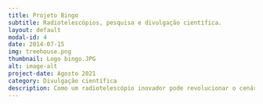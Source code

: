 ```yaml
---
title: Projeto Bingo
subtitle: Radiotelescópios, pesquisa e divulgação científica.
layout: default
modal-id: 4
date: 2014-07-15
img: treehouse.png
thumbnail: Logo bingo.JPG
alt: image-alt
project-date: Agosto 2021
category: Divulgação científica
description: Como um radiotelescópio inovador pode revolucionar o cenário científico e educacional brasileiro? No artigo redigido pelos alunos Daniel Mendes, Gabriel Oliveira, João Paulo Bonifácio e Pedro Vilela, é apresentado o Projeto Bingo, radiotelescópio para o estudo de oscilações acústicas de bárions (BAO), e sua complementação educacional Divulga Bingo, grupo de divulgação científica que pretende estreitar os laços entre ciência de ponta e o dia-a-dia do público geral. Confira no artigo anexado!
---
```


